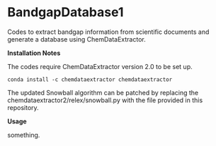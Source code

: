# BandgapDatabase1
Codes to extract bandgap information from scientific documents and generate a database using ChemDataExtractor.

**Installation Notes**

The codes require ChemDataExtractor version 2.0 to be set up.
```
conda install -c chemdataextractor chemdataextractor
```
The updated Snowball algorithm can be patched by replacing the chemdataextractor2/relex/snowball.py with the file provided in this repository. 

**Usage**

something.
